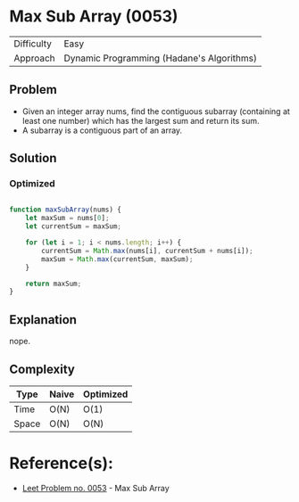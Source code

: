#  Max Sub Array (0053)

| | |
| --- | --- |
| Difficulty | Easy |
| Approach | Dynamic Programming (Hadane's Algorithms) |

## Problem

- Given an integer array nums, find the contiguous subarray (containing at least one number) which has the largest sum and return its sum.
- A subarray is a contiguous part of an array.

## Solution

### Optimized

```js

function maxSubArray(nums) {
    let maxSum = nums[0];
    let currentSum = maxSum;

    for (let i = 1; i < nums.length; i++) {
        currentSum = Math.max(nums[i], currentSum + nums[i]);
        maxSum = Math.max(currentSum, maxSum);
    }

    return maxSum;
}

```

## Explanation

nope.

## Complexity

| Type | Naive | Optimized |
| --- | --- | --- |
| Time | O(N) | O(1) |
| Space | O(N) | O(N) |

# Reference(s):

- [Leet Problem no. 0053](https://leetcode.com/problems/maximum-subarray/) -  Max Sub Array

